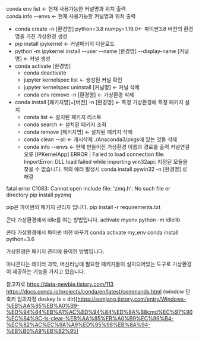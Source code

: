 conda env list <- 현재 사용가능한 커널명과 위치 출력  
conda info --envs <- 현재 사용가능한 커널명과 위치 출력  
- conda create -n [환경명] python=3.8 numpy=1.19.0<- 파이썬3.8 버전의 환경명을 가진 가상환경 생성  
- pip install ipykernel <- 커널패키지 다운로드  
- python -m ipykernel install --user --name [환경명] --display-name [커널명] <- 커널 생성  
- conda activate [환경명]  
    - conda deactivate 
    - jupyter kernelspec list <- 생성된 커널 확인
    - jupyter kernelspec uninstall [커널명] <- 커널 삭제
    - conda env remove -n [환경명] <- 가상환경 삭제
- conda install [패키지명]=[버전] -n [환경명] <- 특정 가상환경에 특정 패키지 설치
    - conda list <- 설치된 패키지 리스트
    - conda search <- 설치된 패키지 조회
    - conda remove [패키지명] <- 설치된 패키지 삭제
    - conda clean --all <- 캐시삭제 ./Anaconda3/pkgs에 있는 것들 삭제
    - conda info --envs <- 현재 만들어진 가상환경 이름과 경로를 출력
커널연결오류
[IPKernelApp] ERROR | Failed to load connection file:
ImportError: DLL load failed while importing win32api: 지정된 모듈을 찾을 수 없습니다.
위의 에러 발생시 conda install pywin32 -n [환경명] 로 해결

fatal error C1083: Cannot open include file: 'zmq.h': No such file or directory
pip install pyzmq


pip은 파이썬의 패키지 관리자 입니다.
pip install -r requirements.txt

콘다 가상환경에서 idle를 여는 방법입니다.
activate myenv
python -m idlelib

콘다 가상환경에서 파이썬 버전 바꾸기
conda activate my_env
conda install python=3.6

가상환경은 패키지 관리에 용이한 방법입니다.

아나콘다는 데이터 과학, 머신러닝에 필요한 패키지들이 설치되어있는 도구로 
가상환경이 제공하는 기능을 가지고 있습니다.




참고자료
https://data-newbie.tistory.com/113
https://docs.conda.io/projects/conda/en/latest/commands.html
(window 단축키 임의지정 doskey ls = dir)[https://somjang.tistory.com/entry/Windows-%EB%AA%85%EB%A0%B9-%ED%94%84%EB%A1%AC%ED%94%84%ED%8A%B8cmd%EC%97%90%EC%84%9C-ls-clear-%EB%AA%85%EB%A0%B9%EC%96%B4-%EC%82%AC%EC%9A%A9%ED%95%98%EB%8A%94-%EB%B0%A9%EB%B2%95]
